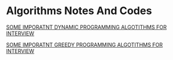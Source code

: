 # Algorithms Notes And Codes 


[SOME IMPORATNT DYNAMIC PROGRAMMING ALGOTITHMS FOR INTERVIEW](https://www.ideserve.co.in/learn/dynamic-programming-interview-questions)

[SOME IMPORATNT GREEDY PROGRAMMING ALGOTITHMS FOR INTERVIEW](https://www.geeksforgeeks.org/top-20-greedy-algorithms-interview-questions/)
